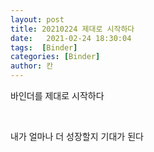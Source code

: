 ```yaml
---
layout: post
title: 20210224 제대로 시작하다
date:   2021-02-24 18:30:04
tags:  [Binder]
categories: [Binder]
author: 칸
---
```




<p>바인더를 제대로 시작하다</p>
<br>
<p>내가 얼마나 더 성장할지 기대가 된다</p>
